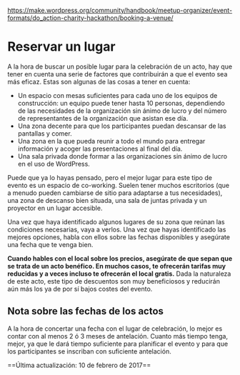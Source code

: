 https://make.wordpress.org/community/handbook/meetup-organizer/event-formats/do_action-charity-hackathon/booking-a-venue/

# Reservar un lugar

A la hora de buscar un posible lugar para la celebración de un acto, hay que tener en cuenta una serie de factores que contribuirán a que el evento sea más eficaz. Estas son algunas de las cosas a tener en cuenta:

- Un espacio con mesas suficientes para cada uno de los equipos de construcción: un equipo puede tener hasta 10 personas, dependiendo de las necesidades de la organización sin ánimo de lucro y del número de representantes de la organización que asistan ese día.
- Una zona decente para que los participantes puedan descansar de las pantallas y comer.
- Una zona en la que pueda reunir a todo el mundo para entregar información y acoger las presentaciones al final del día.
- Una sala privada donde formar a las organizaciones sin ánimo de lucro en el uso de WordPress.

Puede que ya lo hayas pensado, pero el mejor lugar para este tipo de evento es un espacio de co-working. Suelen tener muchos escritorios (que a menudo pueden cambiarse de sitio para adaptarse a tus necesidades), una zona de descanso bien situada, una sala de juntas privada y un proyector en un lugar accesible.

Una vez que haya identificado algunos lugares de su zona que reúnan las condiciones necesarias, vaya a verlos. Una vez que hayas identificado las mejores opciones, habla con ellos sobre las fechas disponibles y asegúrate una fecha que te venga bien.

**Cuando hables con el local sobre los precios, asegúrate de que sepan que se trata de un acto benéfico. En muchos casos, te ofrecerán tarifas muy reducidas y a veces incluso te ofrecerán el local gratis.** Dada la naturaleza de este acto, este tipo de descuentos son muy beneficiosos y reducirán aún más los ya de por sí bajos costes del evento.

## Nota sobre las fechas de los actos

A la hora de concertar una fecha con el lugar de celebración, lo mejor es contar con al menos 2 ó 3 meses de antelación. Cuanto más tiempo tenga, mejor, ya que le dará tiempo suficiente para planificar el evento y para que los participantes se inscriban con suficiente antelación.

==Última actualización: 10 de febrero de 2017==